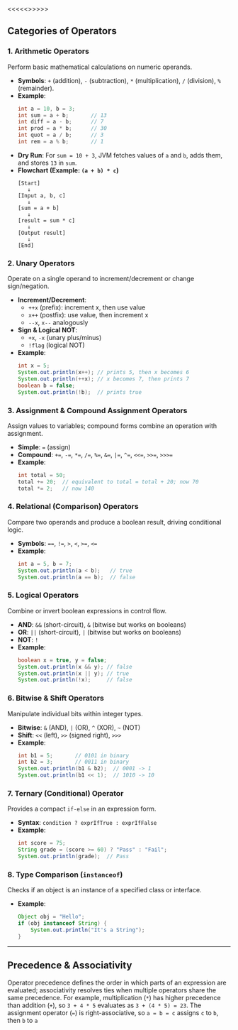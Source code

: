 <<<<<<Operators>>>>>>

## Categories of Operators

### 1. Arithmetic Operators  
Perform basic mathematical calculations on numeric operands. 
- **Symbols**: `+` (addition), `-` (subtraction), `*` (multiplication), `/` (division), `%` (remainder).  
- **Example**:  
  ```java
  int a = 10, b = 3;
  int sum = a + b;       // 13
  int diff = a - b;      // 7
  int prod = a * b;      // 30
  int quot = a / b;      // 3
  int rem = a % b;       // 1

- **Dry Run**: For `sum = 10 + 3`, JVM fetches values of `a` and `b`, adds them, and stores `13` in `sum`.  
- **Flowchart (Example: `(a + b) * c`)**  
  ```
  [Start]
     ↓
  [Input a, b, c]
     ↓
  [sum = a + b]
     ↓
  [result = sum * c]
     ↓
  [Output result]
     ↓
  [End]
  ```

### 2. Unary Operators  
Operate on a single operand to increment/decrement or change sign/negation. 
- **Increment/Decrement**:  
  - `++x` (prefix): increment x, then use value  
  - `x++` (postfix): use value, then increment x  
  - `--x`, `x--` analogously 
- **Sign & Logical NOT**:  
  - `+x`, `-x` (unary plus/minus)  
  - `!flag` (logical NOT)  
- **Example**:  
  ```java
  int x = 5;
  System.out.println(x++); // prints 5, then x becomes 6
  System.out.println(++x); // x becomes 7, then prints 7
  boolean b = false;
  System.out.println(!b);  // prints true
  ```

### 3. Assignment & Compound Assignment Operators  
Assign values to variables; compound forms combine an operation with assignment.  
- **Simple**: `=` (assign)  
- **Compound**: `+=`, `-=`, `*=`, `/=`, `%=`, `&=`, `|=`, `^=`, `<<=`, `>>=`, `>>>=`
- **Example**:  
  ```java
  int total = 50;
  total += 20;  // equivalent to total = total + 20; now 70
  total *= 2;   // now 140
  ```

### 4. Relational (Comparison) Operators  
Compare two operands and produce a boolean result, driving conditional logic.
- **Symbols**: `==`, `!=`, `>`, `<`, `>=`, `<=`  
- **Example**:  
  ```java
  int a = 5, b = 7;
  System.out.println(a < b);   // true
  System.out.println(a == b);  // false
  ```

### 5. Logical Operators  
Combine or invert boolean expressions in control flow.
- **AND**: `&&` (short-circuit), `&` (bitwise but works on booleans)  
- **OR**: `||` (short-circuit), `|` (bitwise but works on booleans)  
- **NOT**: `!`  
- **Example**:  
  ```java
  boolean x = true, y = false;
  System.out.println(x && y); // false
  System.out.println(x || y); // true
  System.out.println(!x);     // false
  ```

### 6. Bitwise & Shift Operators  
Manipulate individual bits within integer types.
- **Bitwise**: `&` (AND), `|` (OR), `^` (XOR), `~` (NOT)  
- **Shift**: `<<` (left), `>>` (signed right), `>>>`   
- **Example**:  
  ```java
  int b1 = 5;       // 0101 in binary
  int b2 = 3;       // 0011 in binary
  System.out.println(b1 & b2);  // 0001 -> 1
  System.out.println(b1 << 1);  // 1010 -> 10
  ```

### 7. Ternary (Conditional) Operator  
Provides a compact `if-else` in an expression form. 
- **Syntax**: `condition ? exprIfTrue : exprIfFalse` 
- **Example**:  
  ```java
  int score = 75;
  String grade = (score >= 60) ? "Pass" : "Fail";
  System.out.println(grade);  // Pass
  ```

### 8. Type Comparison (`instanceof`)  
Checks if an object is an instance of a specified class or interface.
- **Example**:  
  ```java
  Object obj = "Hello";
  if (obj instanceof String) {
      System.out.println("It's a String");
  }
  ```

---

## Precedence & Associativity

Operator precedence defines the order in which parts of an expression are evaluated; associativity resolves ties when multiple operators share the same precedence. For example, multiplication (`*`) has higher precedence than addition (`+`), so `3 + 4 * 5` evaluates as `3 + (4 * 5) = 23`. The assignment operator (`=`) is right-associative, so `a = b = c` assigns `c` to `b`, then `b` to `a`